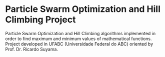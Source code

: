 # Particle Swarm Optimization and Hill Climbing Project

Particle Swarm Optimization and Hill Climbing algorithms implemented in order to find maximum and minimum values of mathematical functions.
Project developed in UFABC (Universidade Federal do ABC) oriented by Prof. Dr. Ricardo Suyama.
